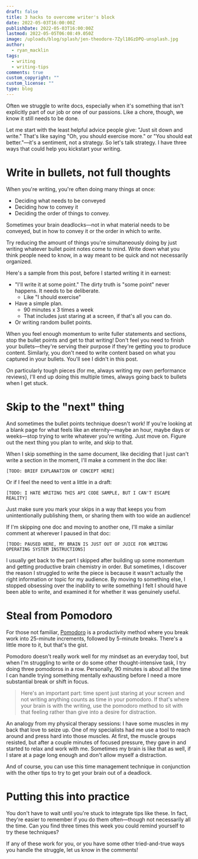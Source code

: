 ```yaml
---
draft: false
title: 3 hacks to overcome writer's block
date: 2022-05-03T16:00:00Z
publishDate: 2022-05-03T16:00:00Z
lastmod: 2022-05-05T06:08:49.050Z
image: /uploads/blog/splash/jen-theodore-7Zyl18GzDPQ-unsplash.jpg
author:
  - ryan_macklin
tags:
  - writing
  - writing-tips
comments: true
custom_copyright: ""
custom_license: ""
type: blog
---
```


Often we struggle to write docs, especially when it's something that isn't explicitly part of our job or one of our passions. Like a chore, though, we know it still needs to be done.

Let me start with the least helpful advice people give: "Just sit down and write." That's like saying "Oh, you should exercise more." or "You should eat better."—it's a sentiment, not a strategy. So let's talk strategy. I have three ways that could help you kickstart your writing.

# Write in bullets, not full thoughts

When you're writing, you're often doing many things at once:
-   Deciding what needs to be conveyed
-   Deciding how to convey it
-   Deciding the order of things to convey.

Sometimes your brain deadlocks—not in what material needs to be conveyed, but in how to convey it or the order in which to write. 

Try reducing the amount of things you're simultaneously doing by just writing whatever bullet point notes come to mind. Write down what you think people need to know, in a way meant to be quick and not necessarily organized.

Here's a sample from this post, before I started writing it in earnest:

* "I'll write it at some point." The dirty truth is "some point" never happens. It needs to be deliberate.
  * Like "I should exercise"
* Have a simple plan.
  * 90 minutes x 3 times a week
  * That includes just staring at a screen, if that's all you can do.
* Or writing random bullet points.

When you feel enough momentum to write fuller statements and sections, stop the bullet points and get to that writing! Don't feel you need to finish your bullets—they're serving their purpose if they're getting you to produce content. Similarly, you don't need to write content based on what you captured in your bullets. You'll see I didn't in this post.

On particularly tough pieces (for me, always writing my own performance reviews), I'll end up doing this multiple times, always going back to bullets when I get stuck.

# Skip to the "next" thing

And sometimes the bullet points technique doesn't work! If you're looking at a blank page for what feels like an eternity—maybe an hour, maybe days or weeks—stop trying to write whatever you're writing. Just move on. Figure out the next thing you plan to write, and skip to that.

When I skip something in the same document, like deciding that I just can't write a section in the moment, I'll make a comment in the doc like:

    [TODO: BRIEF EXPLANATION OF CONCEPT HERE]

Or if I feel the need to vent a little in a draft:

    [TODO: I HATE WRITING THIS API CODE SAMPLE, BUT I CAN'T ESCAPE REALITY]

Just make sure you mark your skips in a way that keeps you from unintentionally publishing them, or sharing them with too wide an audience!

If I'm skipping one doc and moving to another one, I'll make a similar comment at wherever I paused in that doc:

    [TODO: PAUSED HERE, MY BRAIN IS JUST OUT OF JUICE FOR WRITING OPERATING SYSTEM INSTRUCTIONS]

I usually get back to the part I skipped after building up some momentum and getting productive brain chemistry in order. But sometimes, I discover the reason I struggled to write the piece is because it wasn't actually the right information or topic for my audience. By moving to something else, I stopped obsessing over the inability to write something I felt I should have been able to write, and examined it for whether it was genuinely useful.

# Steal from Pomodoro

For those not familiar, [Pomodoro](https://en.wikipedia.org/wiki/Pomodoro_Technique) is a productivity method where you break work into 25-minute increments, followed by 5-minute breaks. There's a little more to it, but that's the gist.

Pomodoro doesn't really work well for my mindset as an everyday tool, but when I'm struggling to write or do some other thought-intensive task, I try doing three pomodoros in a row. Personally, 90 minutes is about all the time I can handle trying something mentally exhausting before I need a more substantial break or shift in focus.

> Here's an important part: time spent just staring at your screen and not writing anything counts as time in your pomodoro. If that's where your brain is with the writing, use the pomodoro method to sit with that feeling rather than give into a desire for distraction.

An analogy from my physical therapy sessions: I have some muscles in my back that love to seize up. One of my specialists 
had me use a tool to reach around and press hard into those muscles. At first, the muscle groups resisted, but after a couple 
minutes of focused pressure, they gave in and started to relax and work with me. Sometimes my brain is like that as well, if 
I stare at a page long enough and don't allow myself a distraction.

And of course, you can use this time management technique in conjunction with the other tips to try to get your brain out of a deadlock.

# Putting this into practice

You don't have to wait until you're stuck to integrate tips like these. In fact, they're easier to remember if you do them often—though not necessarily all the time. Can you find three times this week you could remind yourself to try these techniques?

If any of these work for you, or you have some other tried-and-true ways you handle the struggle, let us know in the comments!